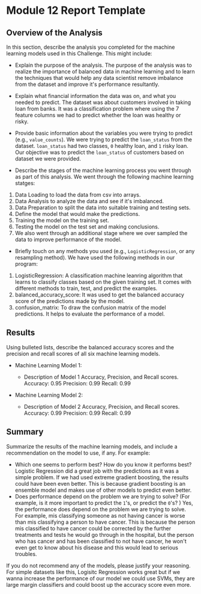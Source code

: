 # Module 12 Report Template

## Overview of the Analysis

In this section, describe the analysis you completed for the machine learning models used in this Challenge. This might include:

* Explain the purpose of the analysis.
The purpose of the analysis was to realize the importance of balanced data in machine learning and to learn the techniques that would help any data scientist remove imbalance from the dataset and improve it's performance resultantly.

* Explain what financial information the data was on, and what you needed to predict.
The dataset was about customers involved in taking loan from banks. It was a classification problem where using the 7 feature columns we had to predict whether the loan was healthy or risky.

* Provide basic information about the variables you were trying to predict (e.g., `value_counts`).
We were trying to predict the `loan_status` from the dataset. `loan_status` had two classes, `0` healthy loan, and `1` risky loan. Our objective was to predict the `loan_status` of customers based on dataset we were provided.

* Describe the stages of the machine learning process you went through as part of this analysis.
We went through the following machine learning statges:
1. Data Loading to load the data from csv into arrays.
2. Data Analysis to analyze the data and see if it's imbalanced.
3. Data Preparation to split the data into suitable training and testing sets.
4. Define the model that would make the predictions. 
5. Training the model on the training set.
6. Testing the model on the test set and making conclusions. 
7. We also went through an additional stage where we over sampled the data to improve performance of the model.

* Briefly touch on any methods you used (e.g., `LogisticRegression`, or any resampling method).
We have used the following methods in our program:
1. LogisticRegression: A classification machine leanring algorithm that learns to classify classes based on the given training set. It comes with different methods to train, test, and predict the examples.
2. balanced_accuracy_score: It was used to get the balanced accuracy score of the predictions made by the model.
3. confusion_matrix: To draw the confusion matrix of the model predictions. It helps to evaluate the performance of a model.

## Results

Using bulleted lists, describe the balanced accuracy scores and the precision and recall scores of all six machine learning models. 

* Machine Learning Model 1:
  * Description of Model 1 Accuracy, Precision, and Recall scores.
  Accuracy:       0.95
  Precision:      0.99
  Recall:         0.99



* Machine Learning Model 2:
  * Description of Model 2 Accuracy, Precision, and Recall scores.
  Accuracy:       0.99 
  Precision:      0.99
  Recall:         0.99

## Summary

Summarize the results of the machine learning models, and include a recommendation on the model to use, if any. For example:
* Which one seems to perform best? How do you know it performs best?
Logistic Regression did a great job with the predictions as it was a simple problem. If we had used extreme gradient boosting, the results could have been even better. This is because gradient boosting is an ensemble model and makes use of other models to predict even better. 
* Does performance depend on the problem we are trying to solve? (For example, is it more important to predict the `1`'s, or predict the `0`'s? )
Yes, the performance does depend on the problem we are trying to solve. For example, mis classifying someone as not having cancer is worse than mis classifying a person to have cancer. This is because the person mis classified to have cancer could be corrected by the further treatments and tests he would go through in the hospital, but the person who has cancer and has been classified to not have cancer, he won't even get to know about his disease and this would lead to serious troubles.

If you do not recommend any of the models, please justify your reasoning.
For simple datasets like this, Logisitc Regression works great but if we wanna increase the performance of our model we could use SVMs, they are large margin classifiers and could boost up the accuracy score even more.